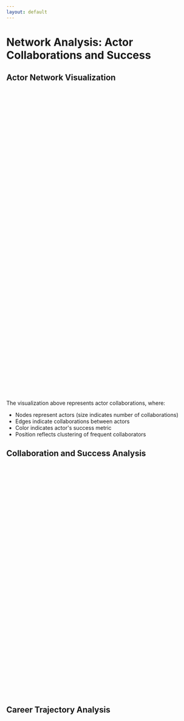 ```yaml
---
layout: default
---
```


# Network Analysis: Actor Collaborations and Success

## Actor Network Visualization

<div id="actor-network-plot" class="plot-container" style="width: 100%; height: 800px;"></div>

The visualization above represents actor collaborations, where:
- Nodes represent actors (size indicates number of collaborations)
- Edges indicate collaborations between actors
- Color indicates actor's success metric
- Position reflects clustering of frequent collaborators

## Collaboration and Success Analysis

<div id="collaboration-success-plot" class="plot-container" style="width: 100%; height: 600px;"></div>

## Career Trajectory Analysis

<div id="career-trajectory-plot" class="plot-container" style="width: 100%; height: 600px;"></div>

<script src="https://cdn.plot.ly/plotly-latest.min.js"></script>
<script src="https://cdnjs.cloudflare.com/ajax/libs/PapaParse/5.3.0/papaparse.min.js"></script>
<script src="https://cdnjs.cloudflare.com/ajax/libs/d3/7.8.5/d3.min.js"></script>
<script src="{{ site.baseurl }}/assets/js/utilities.js"></script>
<script src="{{ site.baseurl }}/assets/js/network-analysis-plots.js"></script>
<script>
document.addEventListener('DOMContentLoaded', async function() {
    try {
        const characterResponse = await fetch('{{ site.baseurl }}/data/character_metadata_cleaned.csv');
        const characterData = await characterResponse.text();
        
        const movieResponse = await fetch('{{ site.baseurl }}/data/movie_master_dataset.csv');
        const movieData = await movieResponse.text();
        
        Papa.parse(characterData, {
            header: true,
            complete: function(characterResults) {
                Papa.parse(movieData, {
                    header: true,
                    complete: function(movieResults) {
                        createNetworkPlots(characterResults.data, movieResults.data);
                    }
                });
            }
        });
    } catch (error) {
        console.error('Error loading network data:', error);
    }
});
</script>